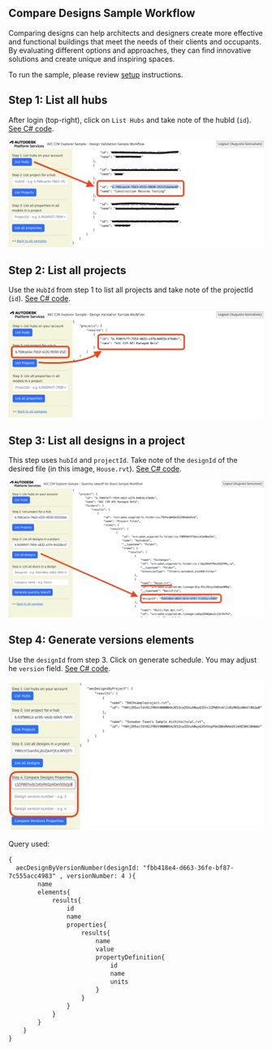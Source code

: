 ## Compare Designs Sample Workflow

Comparing designs can help architects and designers create more effective and functional buildings that meet the needs of their clients and occupants. By evaluating different options and approaches, they can find innovative solutions and create unique and inspiring spaces.

To run the sample, please review [setup](./README.md#SETUP) instructions.

## Step 1: List all hubs

After login (top-right), click on `List Hubs` and take note of the hubId (`id`). [See C# code](/Controllers/HubsProjects.cs). 

![Step 1](./images/hubs.png)

## Step 2: List all projects

Use the `HubId` from step 1 to list all projects and take note of the projectId (`id`). [See C# code](/Controllers/HubsProjects.cs). 

![Step 2](./images/projects.png)

## Step 3: List all designs in a project

This step uses `hubId` and `projectId`. Take note of the `designId` of the desired file (in this image, `House.rvt`). [See C# code](/Controllers/Designs.cs). 

![Step 3](./images/designs.png)

## Step 4: Generate versions elements

Use the `designId` from step 3. Click on generate schedule. You may adjust he `version` field. [See C# code](/Controllers/Schedule.cs). 

![Step 3](./images/comparedesigns.png)

Query used:

```
{
  aecDesignByVersionNumber(designId: "fbb418e4-d663-36fe-bf87-7c555acc4983" , versionNumber: 4 ){
		name
		elements{
			results{
				id
				name
				properties{
					results{
						name
						value
						propertyDefinition{
							id
							name
							units
						}
					}
				}
			}
		}
	}
}
```

